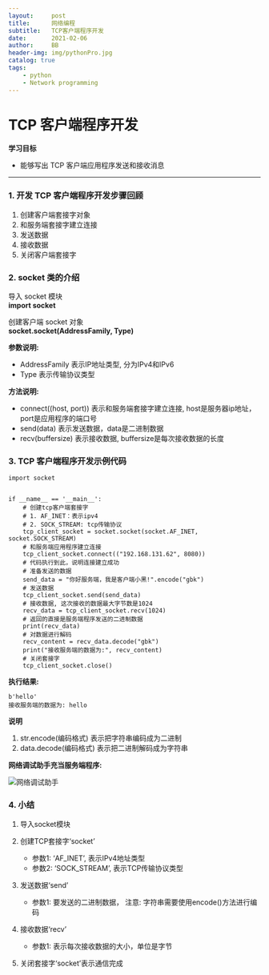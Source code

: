 ```yaml
---
layout:     post
title:      网络编程
subtitle:   TCP客户端程序开发
date:       2021-02-06
author:     BB
header-img: img/pythonPro.jpg
catalog: true
tags:
    - python
    - Network programming
---
```




TCP 客户端程序开发
==================

**学习目标**

-   能够写出 TCP 客户端应用程序发送和接收消息

* * * * *

### 1. 开发 TCP 客户端程序开发步骤回顾 

1.  创建客户端套接字对象
2.  和服务端套接字建立连接
3.  发送数据
4.  接收数据
5.  关闭客户端套接字

### 2. socket 类的介绍 

导入 socket 模块\
**import socket**

创建客户端 socket 对象\
**socket.socket(AddressFamily, Type)**

**参数说明:**

-   AddressFamily 表示IP地址类型, 分为IPv4和IPv6
-   Type 表示传输协议类型

**方法说明:**

-   connect((host, port)) 表示和服务端套接字建立连接,
    host是服务器ip地址，port是应用程序的端口号
-   send(data) 表示发送数据，data是二进制数据
-   recv(buffersize) 表示接收数据, buffersize是每次接收数据的长度

### 3. TCP 客户端程序开发示例代码 

    import socket


    if __name__ == '__main__':
        # 创建tcp客户端套接字
        # 1. AF_INET：表示ipv4
        # 2. SOCK_STREAM: tcp传输协议
        tcp_client_socket = socket.socket(socket.AF_INET, socket.SOCK_STREAM)
        # 和服务端应用程序建立连接
        tcp_client_socket.connect(("192.168.131.62", 8080))
        # 代码执行到此，说明连接建立成功
        # 准备发送的数据
        send_data = "你好服务端，我是客户端小黑!".encode("gbk")
        # 发送数据
        tcp_client_socket.send(send_data)
        # 接收数据, 这次接收的数据最大字节数是1024
        recv_data = tcp_client_socket.recv(1024)
        # 返回的直接是服务端程序发送的二进制数据
        print(recv_data)
        # 对数据进行解码
        recv_content = recv_data.decode("gbk")
        print("接收服务端的数据为:", recv_content)
        # 关闭套接字
        tcp_client_socket.close()

**执行结果:**

    b'hello'
    接收服务端的数据为: hello

**说明**

1.  str.encode(编码格式) 表示把字符串编码成为二进制
2.  data.decode(编码格式) 表示把二进制解码成为字符串

**网络调试助手充当服务端程序:**

![网络调试助手](https://www.hualigs.cn/image/60b4c7e4ef9e2.jpg)

### 4. 小结 

1.  导入socket模块
2.  创建TCP套接字‘socket’
    -   参数1: ‘AF\_INET’, 表示IPv4地址类型
    -   参数2: ‘SOCK\_STREAM’, 表示TCP传输协议类型

3.  发送数据‘send’
    -   参数1: 要发送的二进制数据， 注意:
        字符串需要使用encode()方法进行编码

4.  接收数据‘recv’
    -   参数1: 表示每次接收数据的大小，单位是字节

5.  关闭套接字‘socket’表示通信完成